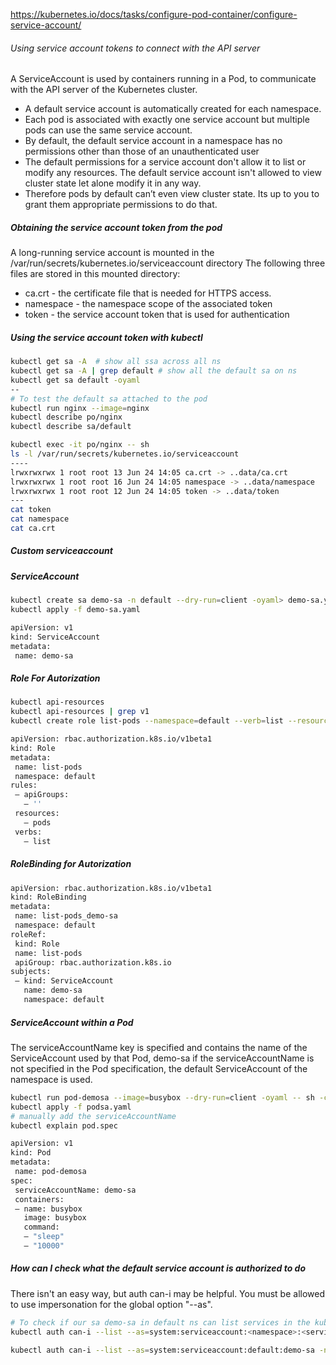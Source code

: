 https://kubernetes.io/docs/tasks/configure-pod-container/configure-service-account/

###### Using service account tokens to connect with the API server
A ServiceAccount is used by containers running in a Pod, to communicate with the API server of the Kubernetes cluster.

- A default service account is automatically created for each namespace.
-  Each pod is associated with exactly one service account but multiple pods can use the same service account.
- By default, the default service account in a namespace has no permissions other than those of an unauthenticated user
- The default permissions for a service account don't allow it to list or modify any resources. The default service account isn't allowed to view cluster state let alone modify it in any way.
- Therefore pods by default can’t even view cluster state. Its up to you to grant them appropriate permissions to do that.

##### Obtaining the service account token from the pod
A long-running service account is mounted in the /var/run/secrets/kubernetes.io/serviceaccount directory
The following three files are stored in this mounted directory:
- ca.crt - the certificate file that is needed for HTTPS access.
- namespace - the namespace scope of the associated token
- token - the service account token that is used for authentication

##### Using the service account token with kubectl

``````sh
kubectl get sa -A  # show all ssa across all ns
kubectl get sa -A | grep default # show all the default sa on ns
kubectl get sa default -oyaml
--
# To test the default sa attached to the pod
kubectl run nginx --image=nginx 
kubectl describe po/nginx
kubectl describe sa/default

kubectl exec -it po/nginx -- sh
ls -l /var/run/secrets/kubernetes.io/serviceaccount
----
lrwxrwxrwx 1 root root 13 Jun 24 14:05 ca.crt -> ..data/ca.crt
lrwxrwxrwx 1 root root 16 Jun 24 14:05 namespace -> ..data/namespace
lrwxrwxrwx 1 root root 12 Jun 24 14:05 token -> ..data/token
---
cat token
cat namespace
cat ca.crt
``````
##### Custom serviceaccount
##### ServiceAccount
``````sh
kubectl create sa demo-sa -n default --dry-run=client -oyaml> demo-sa.yaml
kubectl apply -f demo-sa.yaml

apiVersion: v1
kind: ServiceAccount
metadata:
 name: demo-sa
``````
##### Role For Autorization
``````sh
kubectl api-resources
kubectl api-resources | grep v1
kubectl create role list-pods --namespace=default --verb=list --resource=pods."" --dry-run=client -oyaml > role1.yaml

apiVersion: rbac.authorization.k8s.io/v1beta1
kind: Role
metadata:
 name: list-pods
 namespace: default
rules:
 — apiGroups:
   — ''
 resources:
   — pods
 verbs:
   — list

``````
##### RoleBinding for Autorization
``````sh
apiVersion: rbac.authorization.k8s.io/v1beta1
kind: RoleBinding
metadata:
 name: list-pods_demo-sa
 namespace: default
roleRef:
 kind: Role
 name: list-pods
 apiGroup: rbac.authorization.k8s.io
subjects:
 — kind: ServiceAccount
   name: demo-sa
   namespace: default
``````
##### ServiceAccount within a Pod
The serviceAccountName key is specified and contains the name of the ServiceAccount used by that Pod, demo-sa
if the serviceAccountName is not specified in the Pod specification, the default ServiceAccount of the namespace is used.
``````sh
kubectl run pod-demosa --image=busybox --dry-run=client -oyaml -- sh -c "sleep 3600" > podsa.yaml
kubectl apply -f podsa.yaml
# manually add the serviceAccountName
kubectl explain pod.spec 

apiVersion: v1
kind: Pod
metadata:
 name: pod-demosa
spec:
 serviceAccountName: demo-sa
 containers:
 — name: busybox
   image: busybox
   command:
   — "sleep"
   — "10000"
``````
##### How can I check what the default service account is authorized to do
There isn't an easy way, but auth can-i may be helpful. You must be allowed to use impersonation for the global option "--as".
``````sh
# To check if our sa demo-sa in default ns can list services in the kube-system ns.
kubectl auth can-i --list --as=system:serviceaccount:<namespace>:<serviceaccount> -n <namespace>

kubectl auth can-i --list --as=system:serviceaccount:default:demo-sa -n kube-system
``````
